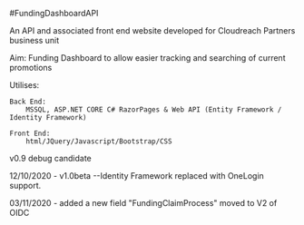 ﻿#FundingDashboardAPI

An API and associated front end website developed for Cloudreach Partners business unit

Aim:
Funding Dashboard to allow easier tracking and searching of current promotions



Utilises:

	Back End:
		MSSQL, ASP.NET CORE C# RazorPages & Web API (Entity Framework / Identity Framework)

	Front End: 
		html/JQuery/Javascript/Bootstrap/CSS





v0.9 debug candidate

12/10/2020 - v1.0beta 
--Identity Framework replaced with OneLogin support.

03/11/2020 - added a new field "FundingClaimProcess" moved to V2 of OIDC